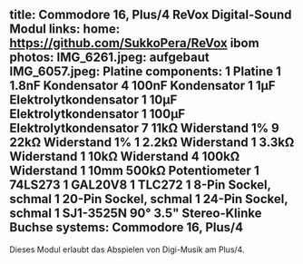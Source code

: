 title: Commodore 16, Plus/4 ReVox Digital-Sound Modul
links:
    home: https://github.com/SukkoPera/ReVox
    ibom
photos:
    IMG_6261.jpeg: aufgebaut
    IMG_6057.jpeg: Platine
components:
    1 Platine
    1 1.8nF Kondensator
    4 100nF Kondensator
    1 1µF Elektrolytkondensator
    1 10µF Elektrolytkondensator
    1 100µF Elektrolytkondensator
    7 11kΩ Widerstand 1%
    9 22kΩ Widerstand 1%
    1 2.2kΩ Widerstand
    1 3.3kΩ Widerstand
    1 10kΩ Widerstand
    4 100kΩ Widerstand
    1 10mm 500kΩ Potentiometer
    1 74LS273
    1 GAL20V8
    1 TLC272
    1 8-Pin Sockel, schmal
    1 20-Pin Sockel, schmal
    1 24-Pin Sockel, schmal
    1 SJ1-3525N 90° 3.5" Stereo-Klinke Buchse
systems:
    Commodore 16, Plus/4
---
Dieses Modul erlaubt das Abspielen von Digi-Musik am Plus/4.
